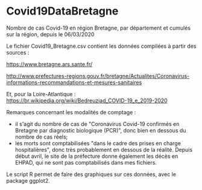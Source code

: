 # Covid19DataBretagne
Nombre de cas Covid-19 en région Bretagne, par département et cumulés sur la région, depuis le 06/03/2020

Le fichier Covid19_Bretagne.csv contient les données compilées à partir des sources : 

https://www.bretagne.ars.sante.fr/

http://www.prefectures-regions.gouv.fr/bretagne/Actualites/Coronavirus-informations-recommandations-et-mesures-sanitaires

Et, pour la Loire-Atlantique : https://br.wikipedia.org/wiki/Bedreuziad_COVID-19_e_2019-2020

Remarques concernant les modalités de comptage : 
- il s'agit du nombre de cas de "Coronavirus Covid-19 confirmés en Bretagne par diagnostic biologique (PCR)", donc bien en dessous du nombre de cas réels;
- les morts sont comptabilisées "dans le cadre des prises en charge hospitalières", donc très probablement en dessous de la réalité. Depuis début avril, le site de la préfecture donne également les décès en EHPAD, qui ne sont pas comptabilisés dans mes fichiers.

Le script R permet de faire des graphiques sur ces données, avec le package ggplot2.
